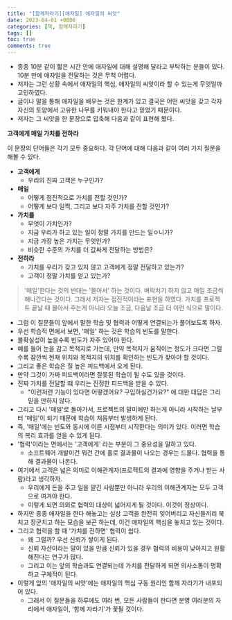 ```yaml
---
title: "[함께자라기][애자일] 애자일의 씨앗"
date: 2023-04-01 +0800
categories: [책, 함께자라기]
tags: []
toc: true
comments: true
---
```


- 종종 10분 같이 짧은 시간 안에 애자일에 대해 설명해 달라고 부탁하는 분들이 있다. 10분 만에 애자일을 전달하는 것은 무척 어렵다.
- 저자는 그런 상황 속에서 애자일의 핵심, 애자일의 씨앗이라 할 수 있는게 무엇일까 고민하였다.
- 글이나 말을 통해 애자일을 배우는 것은 한계가 있고 결국은 어떤 씨앗을 갖고 각자 자신의 토양에서 고유한 나무를 키워내야 한다고 믿었기 때문이다.
- 저자는 그 씨앗을 한 문장으로 압축해 다음과 같이 표현해 봤다.

<b>고객에게 매일 가치를 전하라</b>

이 문장의 단어들은 각기 모두 중요하다. 각 단어에 대해 다음과 같이 여러 가지 질문을 해볼 수 있다.

- <b>고객에게</b>
  - 우리의 진짜 고객은 누구인가?
- <b>매일</b>
  - 어떻게 점진적으로 가치를 전할 것인가?
  - 어떻게 보다 일찍, 그리고 보다 자주 가치를 전할 것인가?
- <b>가치를</b>
  - 무엇이 가치인가?
  - 지금 우리가 하고 있는 일이 정말 가치를 만드는 일ㅇ니가?
  - 지금 가장 높은 가치는 무엇인가?
  - 비슷한 수준의 가치를 더 값싸게 전달하는 방법은?
- <b>전하라</b>
  - 가치를 우리가 갖고 있지 않고 고객에게 정말 전달하고 있는가?
  - 고객이 정말 가치를 얻고 있는가?

> '매일'한다는 것의 반대는 '몰아서' 하는 것이다. 벼락치기 하지 않고 매일 조금씩 해나간다는 것이다. 그래서 저자는 점진적이라는 표현을 하였다. 가치를 프로젝트 끝날 때 몰아서 주는게 아니라 오늘 조금, 다음날 조금 더 이런 식으로 말이다.

- 그럼 이 질문들이 앞에서 말한 학습 및 협력과 어떻게 연결되는가 풀어보도록 하자.
- 우선 학습적 면에서 보면, '매일' 하는 것은 학습의 빈도를 말한다.
- 불확실성이 높을수록 빈도가 자주 있어야 한다.
- 예를 들어 눈을 감고 목적지로 가는데, 만약 목적지가 움직이는 정도가 크다면 그럴수록 잠깐씩 현재 위치와 목적지의 위치를 확인하는 빈도가 잦아야 할 것이다.
- 그리고 좋은 학습은 질 높은 피드백에서 오게 된다.
- 만약 그것이 가짜 피드백이라면 잘못된 학습이 될 수도 있을 것이다.
- 진짜 가치를 전달할 떄 우리는 진정한 피드백을 받을 수 있다.
  - "이런저런 기능이 있다면 어떻겠어요? 구입하실건가요?" 에 대한 대답은 그리 믿을 만하지 않다.
- 그리고 다시 '매일'로 돌아가서, 프로젝트의 말미에만 하는게 아니라 시작하는 날부터 '매일'이 되기 때문에 학습이 처음부터 발생하게 된다.
- 즉, '매일'에는 빈도와 동시에 이른 시점부터 시작한다는 의미가 있다. 이러면 학습의 복리 효과를 얻을 수 있게 된다.
- '협력'이라는 면에서는 '고객에게' 라는 부분이 그 중요성을 말하고 있다.
  - 소프트웨어 개발이건 뭐건 간에 홀로 결과물이 나오는 경우는 드물다. 협력을 통해 결과물이 나온다.
- 여기에서 고객은 넓은 의미로 이해관계자(프로젝트의 결과에 영향을 주거나 받는 사람)라고 생각하자.
  - 우리에게 돈을 주고 일을 맡긴 사람뿐만 아니라 우리의 이해관계자는 모두 고객으로 여겨야 한다.
  - 이렇게 되면 의외로 협력의 대상이 넓어지게 될 것이다. 이것이 정상이다.
- 하지만 종종 애자일을 한다 해놓고는 실상 고객을 완전히 잊어버리고 자신들끼리 북치고 장군치고 하는 모습을 보곤 하는데, 이건 애자일의 핵심을 놓치고 있는 것이다.
- 그리고 협력을 할 때 '가치를 전하면' 협력이 쉽다. 
  - 왜 그럴까? 우선 신뢰가 쌓이게 된다.
  - 신뢰 자산이라는 말이 있을 만큼 신뢰가 있을 경우 협력의 비용이 낮아지고 원활해진다는 연구가 많다.
  - 그리고 이는 앞의 학습과도 연결되는데 가치를 전달하게 되면 의사소통이 명확하고 구체적이 된다.
- 이렇게 앞의 '애자일의 씨앗'에는 애자일의 핵심 구동 원리인 함께 자라기가 내포되어 있다.
  - 그래서 이 질문들을 하루에도 여러 번, 모든 사람들이 한다면 분명 여러분의 자리에서 애자일이, '함께 자라기'가 꽃필 것이다.